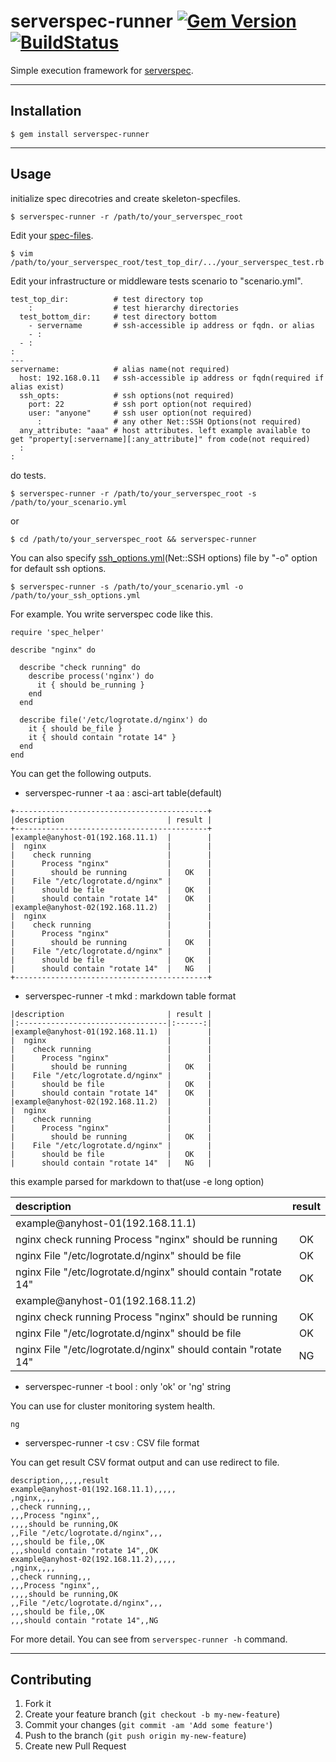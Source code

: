 serverspec-runner [![Gem Version](https://badge.fury.io/rb/serverspec-runner.svg)](http://badge.fury.io/rb/serverspec-runner)  [![BuildStatus](https://secure.travis-ci.org/hiracy/serverspec-runner.png)](http://travis-ci.org/hiracy/serverspec-runner)
======================

Simple execution framework for [serverspec](http://serverspec.org/).

----

## Installation

    $ gem install serverspec-runner

----

## Usage

initialize spec direcotries and create skeleton-specfiles.

    $ serverspec-runner -r /path/to/your_serverspec_root

Edit your [spec-files](http://serverspec.org/resource_types.html).

    $ vim  /path/to/your_serverspec_root/test_top_dir/.../your_serverspec_test.rb

Edit your infrastructure or middleware tests scenario to "scenario.yml".

```
test_top_dir:          # test directory top
    :                  # test hierarchy directories
  test_bottom_dir:     # test directory bottom
    - servername       # ssh-accessible ip address or fqdn. or alias
    - :
  - :
:
---
servername:            # alias name(not required)
  host: 192.168.0.11   # ssh-accessible ip address or fqdn(required if alias exist)
  ssh_opts:            # ssh options(not required)
    port: 22           # ssh port option(not required)
    user: "anyone"     # ssh user option(not required)
      :                # any other Net::SSH Options(not required)
  any_attribute: "aaa" # host attributes. left example available to get "property[:servername][:any_attribute]" from code(not required)
  :
:
```

do tests.

    $ serverspec-runner -r /path/to/your_serverspec_root -s /path/to/your_scenario.yml

or

    $ cd /path/to/your_serverspec_root && serverspec-runner

You can also specify [ssh_options.yml](http://net-ssh.github.io/net-ssh/classes/Net/SSH.html)(Net::SSH options) file by "-o" option for default ssh options.

    $ serverspec-runner -s /path/to/your_scenario.yml -o /path/to/your_ssh_options.yml

For example. You write serverspec code like this.

```
require 'spec_helper'

describe "nginx" do

  describe "check running" do
    describe process('nginx') do
      it { should be_running }
    end
  end

  describe file('/etc/logrotate.d/nginx') do
    it { should be_file }
    it { should contain "rotate 14" }
  end
end
```

You can get the following outputs.

* serverspec-runner -t aa  : asci-art table(default)

```
+-------------------------------------------+
|description                       | result |
+-------------------------------------------+
|example@anyhost-01(192.168.11.1)  |        |
|  nginx                           |        |
|    check running                 |        |
|      Process "nginx"             |        |
|        should be running         |   OK   |
|    File "/etc/logrotate.d/nginx" |        |
|      should be file              |   OK   |
|      should contain "rotate 14"  |   OK   |
|example@anyhost-02(192.168.11.2)  |        |
|  nginx                           |        |
|    check running                 |        |
|      Process "nginx"             |        |
|        should be running         |   OK   |
|    File "/etc/logrotate.d/nginx" |        |
|      should be file              |   OK   |
|      should contain "rotate 14"  |   NG   |
+-------------------------------------------+
```

* serverspec-runner -t mkd : markdown table format

```
|description                       | result |
|:---------------------------------|:------:|
|example@anyhost-01(192.168.11.1)  |        |
|  nginx                           |        |
|    check running                 |        |
|      Process "nginx"             |        |
|        should be running         |   OK   |
|    File "/etc/logrotate.d/nginx" |        |
|      should be file              |   OK   |
|      should contain "rotate 14"  |   OK   |
|example@anyhost-02(192.168.11.2)  |        |
|  nginx                           |        |
|    check running                 |        |
|      Process "nginx"             |        |
|        should be running         |   OK   |
|    File "/etc/logrotate.d/nginx" |        |
|      should be file              |   OK   |
|      should contain "rotate 14"  |   NG   |
```

this example parsed for markdown to that(use -e long option)

|description                                                      | result |
|:----------------------------------------------------------------|:------:|
|example@anyhost-01(192.168.11.1)                                 |        |
|  nginx check running Process "nginx" should be running          |   OK   |
|  nginx File "/etc/logrotate.d/nginx" should be file             |   OK   |
|  nginx File "/etc/logrotate.d/nginx" should contain "rotate 14" |   OK   |
|example@anyhost-01(192.168.11.2)                                 |        |
|  nginx check running Process "nginx" should be running          |   OK   |
|  nginx File "/etc/logrotate.d/nginx" should be file             |   OK   |
|  nginx File "/etc/logrotate.d/nginx" should contain "rotate 14" |   NG   |

* serverspec-runner -t bool : only 'ok' or 'ng' string

You can use for cluster monitoring system health.

```
ng
```

* serverspec-runner -t csv : CSV file format

You can get result CSV format output and can use redirect to file.

```
description,,,,,result
example@anyhost-01(192.168.11.1),,,,,
,nginx,,,,
,,check running,,,
,,,Process "nginx",,
,,,,should be running,OK
,,File "/etc/logrotate.d/nginx",,,
,,,should be file,,OK
,,,should contain "rotate 14",,OK
example@anyhost-02(192.168.11.2),,,,,
,nginx,,,,
,,check running,,,
,,,Process "nginx",,
,,,,should be running,OK
,,File "/etc/logrotate.d/nginx",,,
,,,should be file,,OK
,,,should contain "rotate 14",,NG
```

For more detail. You can see from `serverspec-runner -h` command.

----

## Contributing

1. Fork it
2. Create your feature branch (`git checkout -b my-new-feature`)
3. Commit your changes (`git commit -am 'Add some feature'`)
4. Push to the branch (`git push origin my-new-feature`)
5. Create new Pull Request
